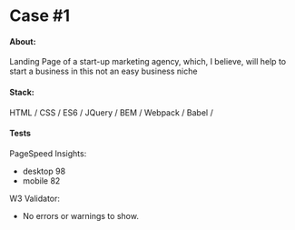 # Case #1

#### About:
Landing Page of a start-up marketing agency, which, I believe, will help to start a business in this not an easy business niche

#### Stack:
HTML / CSS / ES6 / JQuery / BEM / Webpack / Babel /

#### Tests 
PageSpeed Insights: 
* desktop 98 
* mobile 82

W3 Validator:
* No errors or warnings to show.